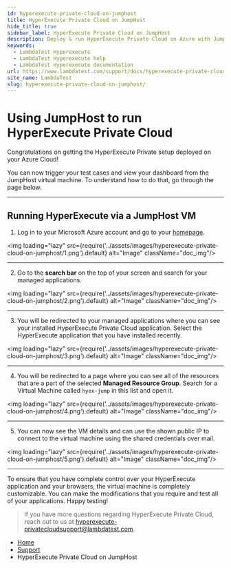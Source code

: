 ```yaml
---
id: hyperexecute-private-cloud-on-jumphost
title: HyperExecute Private Cloud on JumpHost
hide_title: true
sidebar_label: HyperExecute Private Cloud on JumpHost
description: Deploy & run HyperExecute Private Cloud on Azure with JumpHost! Follow our guide for setup, test triggering, and dashboard viewing for a smooth, customizable testing experience.
keywords:
  - LambdaTest Hyperexecute
  - LambdaTest Hyperexecute help
  - LambdaTest Hyperexecute documentation
url: https://www.lambdatest.com/support/docs/hyperexecute-private-cloud-on-jumphost/
site_name: LambdaTest
slug: hyperexecute-private-cloud-on-jumphost/
---
```


<script type="application/ld+json"
      dangerouslySetInnerHTML={{ __html: JSON.stringify({
       "@context": "https://schema.org",
        "@type": "BreadcrumbList",
        "itemListElement": [{
          "@type": "ListItem",
          "position": 1,
          "name": "Home",
          "item": "https://www.lambdatest.com"
        },{
          "@type": "ListItem",
          "position": 2,
          "name": "Support",
          "item": "https://www.lambdatest.com/support/docs/"
        },{
          "@type": "ListItem",
          "position": 3,
          "name": "HyperExecute Concepts",
          "item": "https://www.lambdatest.com/support/docs/hyperexecute-private-cloud-on-jumphost/"
        }]
      })
    }}
></script>

# Using JumpHost to run HyperExecute Private Cloud

Congratulations on getting the HyperExecute Private setup deployed on your Azure Cloud!

You can now trigger your test cases and view your dashboard from the JumpHost virtual machine. To understand how to do that, go through the page below.

***

## Running HyperExecute via a JumpHost VM

1. Log in to your Microsoft Azure account and go to your [homepage](https://portal.azure.com/#home). 

<img loading="lazy" src={require('../assets/images/hyperexecute-private-cloud-on-jumphost/1.png').default} alt="Image"  className="doc_img"/>

***

2. Go to the **search bar** on the top of your screen and search for your managed applications. 

<img loading="lazy" src={require('../assets/images/hyperexecute-private-cloud-on-jumphost/2.png').default} alt="Image"  className="doc_img"/>

***

3. You will be redirected to your managed applications where you can see your installed  HyperExecute Private Cloud application. Select the HyperExecute application that you have installed recently.

<img loading="lazy" src={require('../assets/images/hyperexecute-private-cloud-on-jumphost/3.png').default} alt="Image"  className="doc_img"/>

***

4. You will be redirected to a page where you can see all of the resources that are a part of the selected **Managed Resource Group**. Search for a Virtual Machine called `hyex-jump` in this list and open it. 

<img loading="lazy" src={require('../assets/images/hyperexecute-private-cloud-on-jumphost/4.png').default} alt="Image"  className="doc_img"/>

***

5. You can now see the VM details and can use the shown public IP to connect to the virtual machine using the shared credentials over mail.

<img loading="lazy" src={require('../assets/images/hyperexecute-private-cloud-on-jumphost/5.png').default} alt="Image"  className="doc_img"/>

***

To ensure that you have complete control over your HyperExecute application and your browsers, the virtual machine is completely customizable. You can make the modifications that you require and test all of your applications. Happy testing!

> If you have more questions regarding HyperExecute Private Cloud, reach out to us at [hyperexecute-privatecloudsupport@lambdatest.com](mailto:hyperexecute-privatecloudsupport@lambdatest.com).

<nav aria-label="breadcrumbs">
  <ul className="breadcrumbs">
    <li className="breadcrumbs__item">
      <a className="breadcrumbs__link" target="_self" href="https://www.lambdatest.com">
        Home
      </a>
    </li>
    <li className="breadcrumbs__item">
      <a className="breadcrumbs__link" target="_self" href="https://www.lambdatest.com/support/docs/">
        Support
      </a>
    </li>
    <li className="breadcrumbs__item breadcrumbs__item--active">
      <span className="breadcrumbs__link">
        HyperExecute Private Cloud on JumpHost
      </span>
    </li>
  </ul>
</nav>
